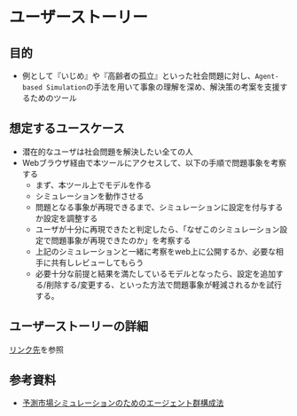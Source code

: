 # ユーザーストーリー

## 目的
- 例として『いじめ』や『高齢者の孤立』といった社会問題に対し、`Agent-based Simulation`の手法を用いて事象の理解を深め、解決策の考案を支援するためのツール  

## 想定するユースケース
- 潜在的なユーザは社会問題を解決したい全ての人  
- Webブラウザ経由で本ツールにアクセスして、以下の手順で問題事象を考察する  
    - まず、本ツール上でモデルを作る  
    - シミュレーションを動作させる  
    - 問題となる事象が再現できるまで、シミュレーションに設定を付与するか設定を調整する  
    - ユーザが十分に再現できたと判定したら、「なぜこのシミュレーション設定で問題事象が再現できたのか」を考察する  
    - 上記のシミュレーションと一緒に考察をweb上に公開するか、必要な相手に共有しレビューしてもらう  
    - 必要十分な前提と結果を満たしているモデルとなったら、設定を追加する/削除する/変更する、といった方法で問題事象が軽減されるかを試行する。

## ユーザーストーリーの詳細
[リンク先](https://trello.com/b/LlOHZtzV/chaturangauserstory)を参照

## 参考資料
- [予測市場シミュレーションのためのエージェント群構成法](https://www.dropbox.com/s/uwoy8po8798cyl4/system_249.pdf?dl=0)  
